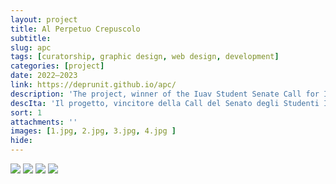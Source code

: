 ```yaml
---
layout: project
title: Al Perpetuo Crepuscolo
subtitle: 
slug: apc
tags: [curatorship, graphic design, web design, development]
categories: [project]
date: 2022—2023
link: https://deprunit.github.io/apc/
description: 'The project, winner of the Iuav Student Senate Call for Ideas, involved about two hundred students in a series of five talks and a workshop in which participants were invited to put themselves in the shoes of supporters of four Italian political bangs: authoritarian left and right, liberal left and right. The invited guests were: Noemi Biasetton, Alessandro Lolli (Effequ), Mattia Salvia (NERO), Alessandro Orlowski, Ruben Pater (Valiz). A publication collecting the conference transcriptions is being prepared, in digital (website) and print (book) form.'
descIta: 'Il progetto, vincitore della Call del Senato degli Studenti Iuav, ha coinvolto circa duecento studenti in un ciclo di cinque talk e un laboratorio in cui i partecipanti sono stati invitati a mettersi nei panni dei sostenitori di quattro frange politiche italiane: sinistra e destra autoritarie, sinistra e destra liberali. Gli ospiti invitati sono stati: Noemi Biasetton, Alessandro Lolli (Effequ), Mattia Salvia (NERO), Alessandro Orlowski, Ruben Pater (Valiz). È in preparazione una pubblicazione che raccoglie gli atti del convegno, in forma digitale (sito web) e cartacea (libro).'
sort: 1
attachments: ''
images: [1.jpg, 2.jpg, 3.jpg, 4.jpg ]
hide: 
---
```

![]({{site.baseurl}}/projects/1.jpg)
![]({{site.baseurl}}/projects/2.jpg)
![]({{site.baseurl}}/projects/3.jpg)
![]({{site.baseurl}}/projects/4.jpg)
